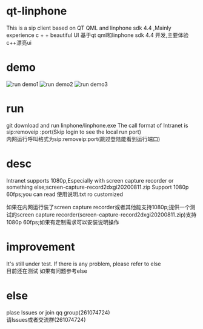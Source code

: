# qt-linphone  
This is a sip client based on QT QML and linphone sdk 4.4 ,Mainly experience c + + beautiful UI
基于qt qml和linphone sdk 4.4 开发,主要体验c++漂亮ui
  
# demo  
![run demo1](https://github.com/yuexiajiayan/qt-linphone/blob/master/images/1.jpg)
![run demo2](https://github.com/yuexiajiayan/qt-linphone/blob/master/images/2.jpg)
![run demo3](https://github.com/yuexiajiayan/qt-linphone/blob/master/images/3.jpg) 
  
# run   
git download and run linphone/linphone.exe
The call format of Intranet is sip:removeip :port(Skip login to see the local run port)   
内网运行呼叫格式为sip:removeip:port(跳过登陆能看到运行端口)
   
# desc  
Intranet supports 1080p,Especially with screen capture recorder or something else;screen-capture-record2dxgi20200811.zip Support 1080p 60fps;you can read 使用说明.txt ro customized    
 
如果在内网运行装了screen capture recorder或者其他能支持1080p;提供一个测试的screen capture recorder(screen-capture-record2dxgi20200811.zip)支持1080p 60fps;如果有定制需求可以安装说明操作

# improvement  
It's still under test. If there is any problem, please refer to else  
目前还在测试 如果有问题参考else  
  
  
# else 
plase Issues or join qq group(261074724)  
请Issues或者交流群(261074724)  





